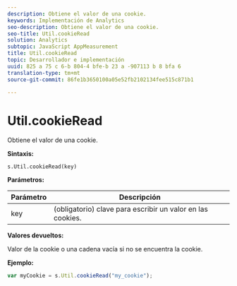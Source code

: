 ```yaml
---
description: Obtiene el valor de una cookie.
keywords: Implementación de Analytics
seo-description: Obtiene el valor de una cookie.
seo-title: Util.cookieRead
solution: Analytics
subtopic: JavaScript AppMeasurement
title: Util.cookieRead
topic: Desarrollador e implementación
uuid: 825 a 75 c 6-b 804-4 bfe-b 23 a -907113 b 8 bfa 6
translation-type: tm+mt
source-git-commit: 86fe1b3650100a05e52fb2102134fee515c871b1

---
```



# Util.cookieRead

Obtiene el valor de una cookie.

**Sintaxis:**

```
s.Util.cookieRead(key)
```

**Parámetros:**

| Parámetro | Descripción |
|---|---|
| key | (obligatorio) clave para escribir un valor en las cookies. |

**Valores devueltos:**

Valor de la cookie o una cadena vacía si no se encuentra la cookie.

**Ejemplo:**

```js
var myCookie = s.Util.cookieRead("my_cookie");
```

